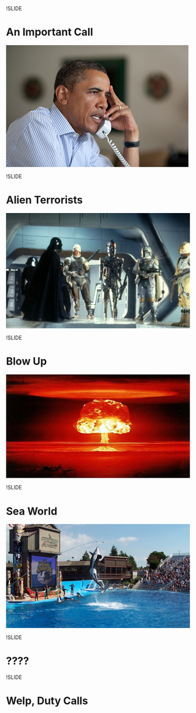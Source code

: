 !SLIDE
# An Important Call
![Call from the President](presidential_call.jpg)

!SLIDE
# Alien Terrorists
![Alien Terrorists](alien_terrorists.jpg)

!SLIDE
# Blow Up
![Mushroom Cloud](mushroom_cloud.jpg)

!SLIDE
# Sea World
![Sea World](sea_world.jpg)

!SLIDE
# ????

!SLIDE
# Welp, Duty Calls
